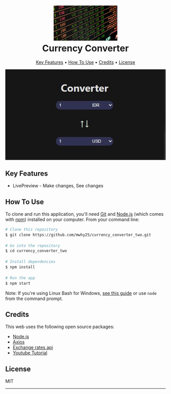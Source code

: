 <h1 align="center">
  <br>
  <a href="#"><img src="https://github.com/mwhy25/currency_converter_two/blob/main/public/currency.jpg?raw=true" alt="Markdownify" width="200"></a>
  <br>
  Currency Converter
  <br>
</h1>

<p align="center">
  <a href="#key-features">Key Features</a> •
  <a href="#how-to-use">How To Use</a> •
  <a href="#credits">Credits</a> •
  <a href="#license">License</a>
</p>
<p align="center">
<img src="https://github.com/mwhy25/currency_converter_two/raw/main/public/currency.gif?raw=true" alt="My Project GIF" style=" display: block;margin: auto;">
</p>

## Key Features

* LivePreview - Make changes, See changes

## How To Use

To clone and run this application, you'll need [Git](https://git-scm.com) and [Node.js](https://nodejs.org/en/download/) (which comes with [npm](http://npmjs.com)) installed on your computer. From your command line:

```bash
# Clone this repository
$ git clone https://github.com/mwhy25/currency_converter_two.git

# Go into the repository
$ cd currency_converter_two

# Install dependencies
$ npm install

# Run the app
$ npm start
```

Note: If you're using Linux Bash for Windows, [see this guide](https://www.howtogeek.com/261575/how-to-run-graphical-linux-desktop-applications-from-windows-10s-bash-shell/) or use `node` from the command prompt.

## Credits

This web uses the following open source packages:

- [Node.js](https://nodejs.org/)
- [Axios](https://axios-http.com/docs/intro)
- [Exchange rates api](https://exchangeratesapi.io/)
- [Youtube Tutorial](https://www.youtube.com/watch?v=8kR8ahbeftE)


## License

MIT

---
